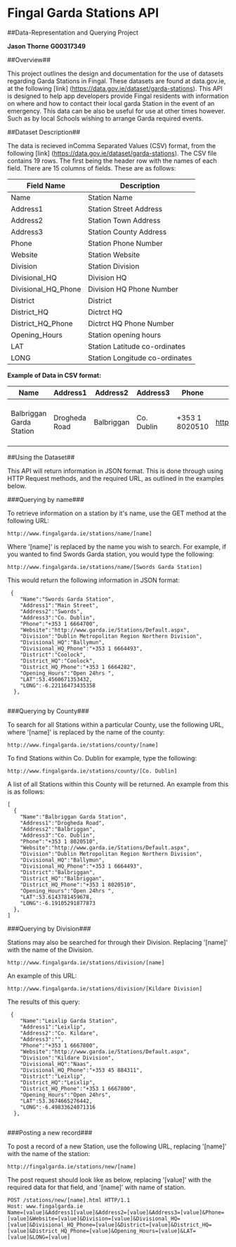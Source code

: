 # Fingal Garda Stations API


##Data-Representation and Querying Project


**Jason Thorne**
**G00317349**


##Overview##

This project outlines the design and documentation for the use of datasets regarding Garda Stations in Fingal.
These datasets are found at data.gov.ie, at the following [link] (https://data.gov.ie/dataset/garda-stations).
This API is designed to help app developers provide Fingal residents with information on where and how to contact their local garda Station in the event of an emergency. This data can be also be useful for use at other times however. Such as by local Schools wishing to arrange Garda required events.  


##Dataset Description##

The data is recieved inComma Separated Values (CSV) format, from the following [link] (https://data.gov.ie/dataset/garda-stations).
The CSV file contains 19 rows. The first being the header row with the names of each field.
There are 15 columns of fields. These are as follows: 


Field Name | Description 
-----------|------------
Name|Station Name
Address1|Station Street Address
Address2|Station Town Address
Address3|Station County Address
Phone|Station Phone Number
Website|Station Website
Division|Station Division
Divisional_HQ|Division HQ
Divisional_HQ_Phone|Division HQ Phone Number
District|District
District_HQ|Dictrct HQ
District_HQ_Phone|Dictrct HQ Phone Number
Opening_Hours|Station opening hours
LAT|Station Latitude co-ordinates
LONG|Station Longitude co-ordinates


**Example of Data in CSV format:**


Name|Address1|Address2|Address3|Phone|Website|Division|Divisional_HQ|Divisional_HQ_Phone|District|District_HQ|District_HQ_Phone|Opening_Hours|LAT|LONG
-----------|------------|------------|------------|------------|------------|------------|------------|------------|------------|------------|------------|------------|------------|------------
Balbriggan Garda Station|Drogheda Road|Balbriggan|Co. Dublin|+353 1 8020510|http://www.garda.ie/Stations/Default.aspx|Dublin Metropolitan Region Northern Division|Ballymun|+353 1 6664493|Balbriggan|Balbriggan|+353 1 8020510|Open 24hrs |53.61437815|-6.191052919



##Using the Dataset##


This API will return information in JSON format. This is done through using HTTP Request methods, and the required URL, as outlined in the examples below. 


###Querying by name###


To retrieve information on a station by it's name, use the GET method at the following URL:

```
http://www.fingalgarda.ie/stations/name/[name]
```

Where '[name]' is replaced by the name you wish to search. For example, if you wanted to find Swords Garda station, you would type the following: 

```
http://www.fingalgarda.ie/stations/name/[Swords Garda Station]
```

This would return the following information in JSON format:

```
 {
    "Name":"Swords Garda Station",
    "Address1":"Main Street",
    "Address2":"Swords",
    "Address3":"Co. Dublin",
    "Phone":"+353 1 6664700",
    "Website":"http://www.garda.ie/Stations/Default.aspx",
    "Division":"Dublin Metropolitan Region Northern Division",
    "Divisional_HQ":"Ballymun",
    "Divisional_HQ_Phone":"+353 1 6664493",
    "District":"Coolock",
    "District_HQ":"Coolock",
    "District_HQ_Phone":"+353 1 6664282",
    "Opening_Hours":"Open 24hrs ",
    "LAT":53.4560671353432,
    "LONG":-6.22116473435358
  },
  
```


###Querying by County###

To search for all Stations within a particular County, use the following URL, where '[name]' is replaced by the name of the county:

```
http://www.fingalgarda.ie/stations/county/[name]
```

To find Stations within Co. Dublin for example, type the following: 

```
http://www.fingalgarda.ie/stations/county/[Co. Dublin]
```

A list of all Stations within this County will be returned. An example from this is as follows:

```
[
  {
    "Name":"Balbriggan Garda Station",
    "Address1":"Drogheda Road",
    "Address2":"Balbriggan",
    "Address3":"Co. Dublin",
    "Phone":"+353 1 8020510",
    "Website":"http://www.garda.ie/Stations/Default.aspx",
    "Division":"Dublin Metropolitan Region Northern Division",
    "Divisional_HQ":"Ballymun",
    "Divisional_HQ_Phone":"+353 1 6664493",
    "District":"Balbriggan",
    "District_HQ":"Balbriggan",
    "District_HQ_Phone":"+353 1 8020510",
    "Opening_Hours":"Open 24hrs ",
    "LAT":53.6143781459678,
    "LONG":-6.19105291877873
  },
]
```

###Querying by Division###

Stations may also be searched for through their Division. Replacing '[name]' with the name of the Division.

```
http://www.fingalgarda.ie/stations/division/[name]
```

An example of this URL:

```
http://www.fingalgarda.ie/stations/division/[Kildare Division]
```
 
The results of this query:

```
 {
    "Name":"Leixlip Garda Station",
    "Address1":"Leixlip",
    "Address2":"Co. Kildare",
    "Address3":"",
    "Phone":"+353 1 6667800",
    "Website":"http://www.garda.ie/Stations/Default.aspx",
    "Division":"Kildare Division",
    "Divisional_HQ":"Naas",
    "Divisional_HQ_Phone":"+353 45 884311",
    "District":"Leixlip",
    "District_HQ":"Leixlip",
    "District_HQ_Phone":"+353 1 6667800",
    "Opening_Hours":"Open 24hrs",
    "LAT":53.3674665276442,
    "LONG":-6.49833624071316
  },
  
```




###Posting a new record###

To post a record of a new Station, use the following URL, replacing '[name]' with the name of the station:

```
http://fingalgarda.ie/stations/new/[name]
```

The post request should look like as below, replacing '[value]' with the required data for that field, and '[name]' with name of station.

```
POST /stations/new/[name].html HTTP/1.1
Host: www.fingalgarda.ie
Name=[value]&Address1[value]&Address2=[value]&Address3=[value]&Phone=[value]&Website=[value]&Division=[value]&Divisional_HQ=[value]&Divisional_HQ_Phone=[value]&District=[value]&District_HQ=[value]&District_HQ_Phone=[value]&Opening_Hours=[value]&LAT=[value]&LONG=[value]
```
